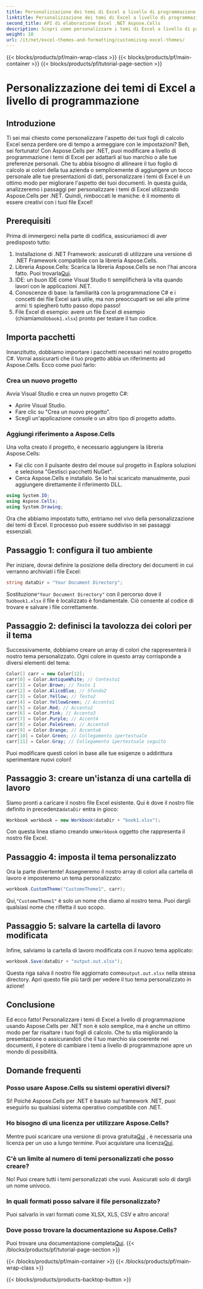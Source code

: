 ```yaml
---
title: Personalizzazione dei temi di Excel a livello di programmazione
linktitle: Personalizzazione dei temi di Excel a livello di programmazione
second_title: API di elaborazione Excel .NET Aspose.Cells
description: Scopri come personalizzare i temi di Excel a livello di programmazione usando Aspose.Cells per .NET con questa guida completa. Migliora i tuoi fogli di calcolo.
weight: 10
url: /it/net/excel-themes-and-formatting/customizing-excel-themes/
---
```


{{< blocks/products/pf/main-wrap-class >}}
{{< blocks/products/pf/main-container >}}
{{< blocks/products/pf/tutorial-page-section >}}

# Personalizzazione dei temi di Excel a livello di programmazione

## Introduzione
Ti sei mai chiesto come personalizzare l'aspetto dei tuoi fogli di calcolo Excel senza perdere ore di tempo a armeggiare con le impostazioni? Beh, sei fortunato! Con Aspose.Cells per .NET, puoi modificare a livello di programmazione i temi di Excel per adattarli al tuo marchio o alle tue preferenze personali. Che tu abbia bisogno di allineare il tuo foglio di calcolo ai colori della tua azienda o semplicemente di aggiungere un tocco personale alle tue presentazioni di dati, personalizzare i temi di Excel è un ottimo modo per migliorare l'aspetto dei tuoi documenti. In questa guida, analizzeremo i passaggi per personalizzare i temi di Excel utilizzando Aspose.Cells per .NET. Quindi, rimboccati le maniche: è il momento di essere creativi con i tuoi file Excel!
## Prerequisiti
Prima di immergerci nella parte di codifica, assicuriamoci di aver predisposto tutto:
1. Installazione di .NET Framework: assicurati di utilizzare una versione di .NET Framework compatibile con la libreria Aspose.Cells.
2. Libreria Aspose.Cells: Scarica la libreria Aspose.Cells se non l'hai ancora fatto. Puoi trovarla[Qui](https://releases.aspose.com/cells/net/). 
3. IDE: un buon IDE come Visual Studio ti semplificherà la vita quando lavori con le applicazioni .NET.
4. Conoscenze di base: la familiarità con la programmazione C# e i concetti dei file Excel sarà utile, ma non preoccuparti se sei alle prime armi: ti spiegherò tutto passo dopo passo!
5.  File Excel di esempio: avere un file Excel di esempio (chiamiamolo`book1.xlsx`) pronto per testare il tuo codice.
## Importa pacchetti
Innanzitutto, dobbiamo importare i pacchetti necessari nel nostro progetto C#. Vorrai assicurarti che il tuo progetto abbia un riferimento ad Aspose.Cells. Ecco come puoi farlo:
### Crea un nuovo progetto
Avvia Visual Studio e crea un nuovo progetto C#:
- Aprire Visual Studio.
- Fare clic su "Crea un nuovo progetto".
- Scegli un'applicazione console o un altro tipo di progetto adatto.
### Aggiungi riferimento a Aspose.Cells
Una volta creato il progetto, è necessario aggiungere la libreria Aspose.Cells:
- Fai clic con il pulsante destro del mouse sul progetto in Esplora soluzioni e seleziona "Gestisci pacchetti NuGet".
- Cerca Aspose.Cells e installalo. Se lo hai scaricato manualmente, puoi aggiungere direttamente il riferimento DLL.
```csharp
using System.IO;
using Aspose.Cells;
using System.Drawing;
``` 
Ora che abbiamo impostato tutto, entriamo nel vivo della personalizzazione dei temi di Excel. Il processo può essere suddiviso in sei passaggi essenziali. 
## Passaggio 1: configura il tuo ambiente
Per iniziare, dovrai definire la posizione della directory dei documenti in cui verranno archiviati i file Excel:
```csharp
string dataDir = "Your Document Directory";
```
 Sostituzione`"Your Document Directory"` con il percorso dove il tuo`book1.xlsx` il file è localizzato è fondamentale. Ciò consente al codice di trovare e salvare i file correttamente. 
## Passaggio 2: definisci la tavolozza dei colori per il tema
Successivamente, dobbiamo creare un array di colori che rappresenterà il nostro tema personalizzato. Ogni colore in questo array corrisponde a diversi elementi del tema:
```csharp
Color[] carr = new Color[12];
carr[0] = Color.AntiqueWhite; // Contesto1
carr[1] = Color.Brown; // Testo 1
carr[2] = Color.AliceBlue; // Sfondo2
carr[3] = Color.Yellow; // Testo2
carr[4] = Color.YellowGreen; // Accento1
carr[5] = Color.Red; // Accento2
carr[6] = Color.Pink; // Accento3
carr[7] = Color.Purple; // Accent4
carr[8] = Color.PaleGreen; // Accento5
carr[9] = Color.Orange; // Accento6
carr[10] = Color.Green; // Collegamento ipertestuale
carr[11] = Color.Gray; // Collegamento ipertestuale seguito
```
Puoi modificare questi colori in base alle tue esigenze o addirittura sperimentare nuovi colori!
## Passaggio 3: creare un'istanza di una cartella di lavoro
 Siamo pronti a caricare il nostro file Excel esistente. Qui è dove il nostro file definito in precedenza`dataDir` entra in gioco:
```csharp
Workbook workbook = new Workbook(dataDir + "book1.xlsx");
```
 Con questa linea stiamo creando un`Workbook` oggetto che rappresenta il nostro file Excel. 
## Passaggio 4: imposta il tema personalizzato
Ora la parte divertente! Assegneremo il nostro array di colori alla cartella di lavoro e imposteremo un tema personalizzato:
```csharp
workbook.CustomTheme("CustomeTheme1", carr);
```
 Qui,`"CustomeTheme1"` è solo un nome che diamo al nostro tema. Puoi dargli qualsiasi nome che rifletta il suo scopo. 
## Passaggio 5: salvare la cartella di lavoro modificata
Infine, salviamo la cartella di lavoro modificata con il nuovo tema applicato:
```csharp
workbook.Save(dataDir + "output.out.xlsx");
```
 Questa riga salva il nostro file aggiornato come`output.out.xlsx` nella stessa directory. Apri questo file più tardi per vedere il tuo tema personalizzato in azione!
## Conclusione
Ed ecco fatto! Personalizzare i temi di Excel a livello di programmazione usando Aspose.Cells per .NET non è solo semplice, ma è anche un ottimo modo per far risaltare i tuoi fogli di calcolo. Che tu stia migliorando la presentazione o assicurandoti che il tuo marchio sia coerente nei documenti, il potere di cambiare i temi a livello di programmazione apre un mondo di possibilità.
## Domande frequenti
### Posso usare Aspose.Cells su sistemi operativi diversi?  
Sì! Poiché Aspose.Cells per .NET è basato sul framework .NET, puoi eseguirlo su qualsiasi sistema operativo compatibile con .NET.
### Ho bisogno di una licenza per utilizzare Aspose.Cells?  
 Mentre puoi scaricare una versione di prova gratuita[Qui](https://releases.aspose.com/) , è necessaria una licenza per un uso a lungo termine. Puoi acquistare una licenza[Qui](https://purchase.aspose.com/buy).
### C'è un limite al numero di temi personalizzati che posso creare?  
No! Puoi creare tutti i temi personalizzati che vuoi. Assicurati solo di dargli un nome univoco.
### In quali formati posso salvare il file personalizzato?  
Puoi salvarlo in vari formati come XLSX, XLS, CSV e altro ancora!
### Dove posso trovare la documentazione su Aspose.Cells?  
Puoi trovare una documentazione completa[Qui](https://reference.aspose.com/cells/net/).
{{< /blocks/products/pf/tutorial-page-section >}}

{{< /blocks/products/pf/main-container >}}
{{< /blocks/products/pf/main-wrap-class >}}

{{< blocks/products/products-backtop-button >}}

